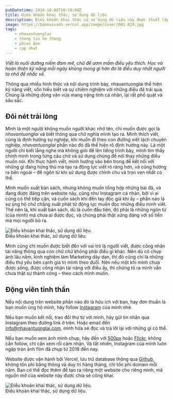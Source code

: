 ```yaml
---
pubDatetime: 2014-10-08T10:10:00Z
title: Điều khoản khai thác, sử dụng dữ liệu
description: Điều khoản khai thác và sử dụng dữ liệu này được thiết lập nhằm xác định rõ ràng các quyền và nghĩa vụ của người đọc khi truy cập và sử dụng website nhavantuonglai.com.
image: https://banmaixanh.vercel.app/image/cover/001-029.jpg
tags:
	- nhavantuonglai
	- thong tin he thong
	- phien ban
	- cap nhat
---
```


_Viết là nuôi dưỡng niềm đam mê, chữ để ươm mầm điều yêu thích. Học và hoàn thiện kỹ năng mỗi ngày không mong gì hơn đó là điều duy nhất người ta nhớ để nhắc về._

Thông qua nhiều hình thức và nội dung trình bày, nhavantuonglai thể hiện kỹ năng viết, vốn hiểu biết và sự chiêm nghiệm với những điều đã trải qua. Chúng là những dòng văn vừa mang nặng tính cá nhân, lại rất phổ quát và sâu sắc.

## Đôi nét trải lòng

Mình là một người không muốn người khác nhớ tên, chỉ muốn được gọi là _nhavantuonglai_ và biết thông qua chữ nghĩa mình tạo ra. Mình thích viết, cũng là định hướng sự nghiệp, khi muốn đi theo con đường viết lách chuyên nghiệp, _nhavantuonglai_ phần nào đó đã thể hiện rõ định hướng này. Là một người chỉ biết lắng nghe mà không giỏi để lên tiếng trình bày, mình tìm thấy chính mình trong từng câu chữ và sử dụng chúng để nói thay những điều muốn nói. Khi thực hành viết, mình hướng vào bên trong để kết nối với những gì đang hứng thú mà tạo ra động lực viết rõ ràng hơn, và cũng hướng ra bên ngoài – để ngôn từ khi sử dụng được chỉnh chu và trọn vẹn nhất có thể.

Mình muốn xuất bản sách, nhưng không muốn tổng hợp những bài đã, và đang được đăng trên website này, cũng như Instagram cá nhân, bởi vì ai cũng có thể tiếp cận, và cuốn sách khi đến tay độc giả khi ấy – phần nào là sự ủng hộ chứ chẳng xuất phát từ động lực muốn đọc những điều mình viết. Thế nên là, khi xuất bản sách, dù là cuốn đầu tiên, đó phải là những ngôn từ (của mình) mà chưa ai được đọc, và chúng phải thật xứng đáng với số tiền mà mọi người bỏ ra.

<Image src="https://banmaixanh.vercel.app/image/article/du-lich-hue-363.jpg" alt="Điều khoản khai thác, sử dụng dữ liệu." title="Điều khoản khai thác, sử dụng dữ liệu.">
<figcaption>Điều khoản khai thác, sử dụng dữ liệu.</figcaption>
</Image>

Mình cũng chỉ muốn được biết đến với vai trò là người viết, được công nhận tài năng thông qua con chữ chứ không phải điều gì khác. Nên dù có chụp ảnh lâu năm, kinh nghiệm làm Marketing dày dạn, thì đó cũng chỉ là những điều thứ yếu bên cạnh giá trị mình theo đuổi. Nên nếu một khi mình chưa được sống, được công nhận tài năng với điều ấy, thì chứng tỏ ra mình vẫn chưa thật sự thành công – theo cách mình muốn.

## Động viên tinh thần

Nếu nội dung trên website phần nào đó là hữu ích với bạn, hay đơn thuần là bạn muốn ủng hộ mình, hãy follow [Instagram](https://info.nhavantuonglai.com/instagram) của mình nhé.

Nếu bạn muốn kết nối, trao đổi thư từ với mình, hãy gửi tin nhắn qua Instagram theo đường link ở trên. Hoặc email đến [info@nhavantuonglai.com](mailto:info@nhavantuonglai.com), mình hứa sẽ đọc và trả lời lại với những gì có thể.

Nếu bạn muốn xem ảnh mình chụp, hãy đến với [500px](https://info.nhavantuonglai.com/500px) hoặc [Flickr](https://info.nhavantuonglai.com/flickr), không cần follow, chỉ cần xem rồi cảm nhận. Và tất nhiên, Instagram của mình luôn ngập tràn ảnh film đã chụp từ 2018 đến nay.

Website được vận hành bởi Vercel, lưu trữ database thông qua [Github](https://info.nhavantuonglai.com/github), không tốn phí băng thông và duy trì hàng tháng, chỉ tốn phí domain mỗi năm. Bạn có thể đọc thêm để tạo ra riêng một website cho riêng mình, mã nguồn mở của website này được chia sẻ công khai.

<Image src="https://banmaixanh.vercel.app/image/article/du-lich-hue-363.jpg" alt="Điều khoản khai thác, sử dụng dữ liệu." title="Điều khoản khai thác, sử dụng dữ liệu.">
<figcaption>Điều khoản khai thác, sử dụng dữ liệu.</figcaption>
</Image>